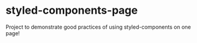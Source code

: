 # styled-components-page
Project to demonstrate good practices of using styled-components on one page!

